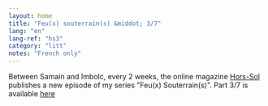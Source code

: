 ```yaml
---
layout: home
title: "Feu(x) souterrain(s) &middot; 3/7"
lang: "en"
lang-ref: "hs3"
category: "litt"
notes: "French only"
---
```

Between Samain and Imbolc, every 2 weeks, the online magazine [Hors-Sol](https://hors-sol.net/revue/) publishes a new episode of my series "Feu(x) Souterrain(s)". Part 3/7 is available [here](https://hors-sol.net/revue/lucie-desaubliaux-la-marche/)